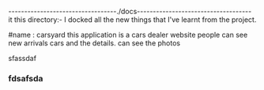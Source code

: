 
----------------------------------./docs------------------------------------
it this directory:- I docked all the new things that I've learnt from the project.

#name : carsyard
this application is a cars dealer website people can see new arrivals cars and the details. can see the photos

sfassdaf

### fdsafsda